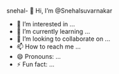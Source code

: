 snehal- 👋 Hi, I’m @Snehalsuvarnakar
- 👀 I’m interested in ...
- 🌱 I’m currently learning ...
- 💞️ I’m looking to collaborate on ...
- 📫 How to reach me ...
- 😄 Pronouns: ...
- ⚡ Fun fact: ...

<!---
Snehalsuvarnakar/Snehalsuvarnakar is a ✨ special ✨ repository because its `README.md` (this file) appears on your GitHub profile.
You can click the Preview link to take a look at your changes.
--->
